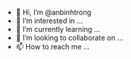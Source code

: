 - 👋 Hi, I’m @anbinhtrong
- 👀 I’m interested in ...
- 🌱 I’m currently learning ...
- 💞️ I’m looking to collaborate on ...
- 📫 How to reach me ...

<!---
anbinhtrong/anbinhtrong is a ✨ special ✨ repository because its `README.md` (this file) appears on your GitHub profile.
You can click the Preview link to take a look at your changes.
--->
